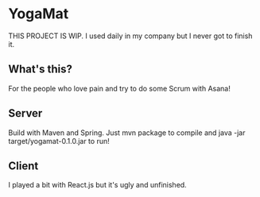 # YogaMat

THIS PROJECT IS WIP. I used daily in my company but I never got to finish it.

## What's this?
For the people who love pain and try to do some Scrum with Asana!

## Server
Build with Maven and Spring. Just mvn package to compile and java -jar target/yogamat-0.1.0.jar to run!

## Client
I played a bit with React.js but it's ugly and unfinished. 
